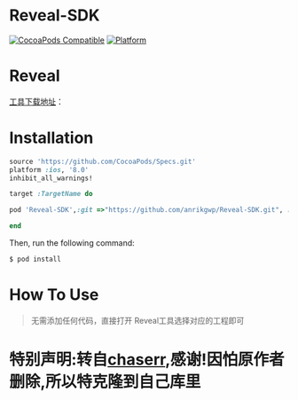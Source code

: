 # Reveal-SDK

[![CocoaPods Compatible](https://img.shields.io/cocoapods/v/AFNetworking.svg)](https://img.shields.io/cocoapods/v/AFNetworking.svg)
[![Platform](https://img.shields.io/cocoapods/p/AFNetworking.svg?style=flat)](http://cocoadocs.org/docsets/AFNetworking)

# Reveal

[工具下载地址](http://download.csdn.net/detail/tx874828503/9831082)：


# Installation
```ruby
source 'https://github.com/CocoaPods/Specs.git'
platform :ios, '8.0'
inhibit_all_warnings!

target :TargetName do

pod 'Reveal-SDK',:git =>"https://github.com/anrikgwp/Reveal-SDK.git", :configurations => ['Debug']

end
```
Then, run the following command:

```bash
$ pod install
```
# How To Use
>无需添加任何代码，直接打开 Reveal工具选择对应的工程即可

# 特别声明:转自[chaserr](https://github.com/chaserr/Reveal-SDK-4.git),感谢!因怕原作者删除,所以特克隆到自己库里


